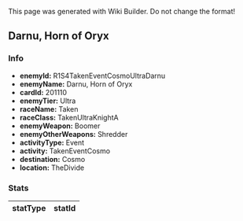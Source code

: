 <span class="wiki-builder">This page was generated with Wiki Builder. Do not change the format!</span>

## Darnu, Horn of Oryx
### Info
* **enemyId:** R1S4TakenEventCosmoUltraDarnu
* **enemyName:** Darnu, Horn of Oryx
* **cardId:** 201110
* **enemyTier:** Ultra
* **raceName:** Taken
* **raceClass:** TakenUltraKnightA
* **enemyWeapon:** Boomer
* **enemyOtherWeapons:** Shredder
* **activityType:** Event
* **activity:** TakenEventCosmo
* **destination:** Cosmo
* **location:** TheDivide

### Stats
statType | statId
-------- | ------

